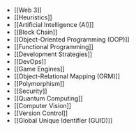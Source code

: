 - [[Web 3]]
- [[Heuristics]]
- [[Artificial Intelligence (AI)]]
- [[Block Chain]]
- [[Object-Oriented Programming (OOP)]]
- [[Functional Programming]]
- [[Development Strategies]]
- [[DevOps]]
- [[Game Engines]]
- [[Object-Relational Mapping (ORM)]]
- [[Polymorphism]]
- [[Security]]
- [[Quantum Computing]]
- [[Computer Vision]]
- [[Version Control]]
- [[Global Unique Identifier (GUID)]]
